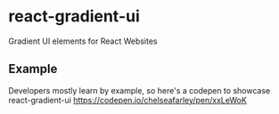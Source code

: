 # react-gradient-ui
Gradient UI elements for React Websites

## Example
Developers mostly learn by example, so here's a codepen to showcase react-gradient-ui
https://codepen.io/chelseafarley/pen/xxLeWoK

